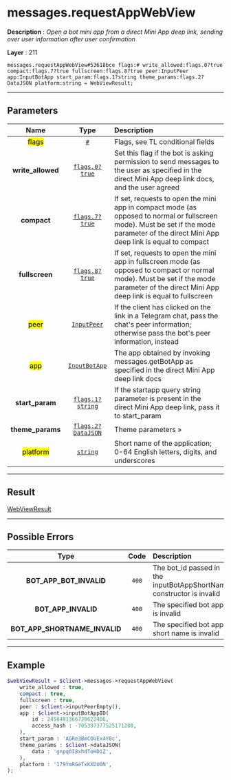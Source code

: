 # messages.requestAppWebView

**Description** : *Open a bot mini app from a direct Mini App deep link, sending over user information after user confirmation*

**Layer** : 211

```tl
messages.requestAppWebView#53618bce flags:# write_allowed:flags.0?true compact:flags.7?true fullscreen:flags.8?true peer:InputPeer app:InputBotApp start_param:flags.1?string theme_params:flags.2?DataJSON platform:string = WebViewResult;
```

---

## Parameters

| Name | Type | Description |
| :---: | :---: | :--- |
| <mark>flags</mark> | [`#`](type/#) | Flags, see TL conditional fields |
| **write_allowed** | [`flags.0?true`](type/true) | Set this flag if the bot is asking permission to send messages to the user as specified in the direct Mini App deep link docs, and the user agreed |
| **compact** | [`flags.7?true`](type/true) | If set, requests to open the mini app in compact mode (as opposed to normal or fullscreen mode). Must be set if the mode parameter of the direct Mini App deep link is equal to compact |
| **fullscreen** | [`flags.8?true`](type/true) | If set, requests to open the mini app in fullscreen mode (as opposed to compact or normal mode). Must be set if the mode parameter of the direct Mini App deep link is equal to fullscreen |
| <mark>peer</mark> | [`InputPeer`](type/InputPeer) | If the client has clicked on the link in a Telegram chat, pass the chat's peer information; otherwise pass the bot's peer information, instead |
| <mark>app</mark> | [`InputBotApp`](type/InputBotApp) | The app obtained by invoking messages.getBotApp as specified in the direct Mini App deep link docs |
| **start_param** | [`flags.1?string`](type/string) | If the startapp query string parameter is present in the direct Mini App deep link, pass it to start_param |
| **theme_params** | [`flags.2?DataJSON`](type/DataJSON) | Theme parameters » |
| <mark>platform</mark> | [`string`](type/string) | Short name of the application; 0-64 English letters, digits, and underscores |

---

## Result

[WebViewResult](type/WebViewResult)

---

## Possible Errors

| Type | Code | Description |
| :---: | :---: | :--- |
| **BOT_APP_BOT_INVALID** | `400` | The bot_id passed in the inputBotAppShortName constructor is invalid |
| **BOT_APP_INVALID** | `400` | The specified bot app is invalid |
| **BOT_APP_SHORTNAME_INVALID** | `400` | The specified bot app short name is invalid |

---

## Example

```php
$webViewResult = $client->messages->requestAppWebView(
	write_allowed : true,
	compact : true,
	fullscreen : true,
	peer : $client->inputPeerEmpty(),
	app : $client->inputBotAppID(
		id : 2458481366720622406,
		access_hash : -705397377525171288,
	),
	start_param : 'AGRe3BmCOUEx4Y0c',
	theme_params : $client->dataJSON(
		data : 'gnpq0I8xhdToHDiZ',
	),
	platform : '179YmRGeTxKXDU0N',
);
```